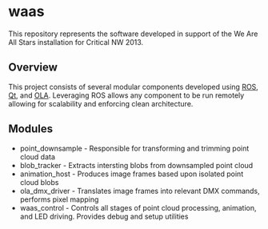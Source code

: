 waas
===
This repository represents the software developed in support of the We Are All Stars installation for Critical NW 2013.


Overview
---
This project consists of several modular components developed using [ROS](http://www.ros.org/wiki/), [Qt](http://qt-project.org/), and [OLA](http://www.opendmx.net/index.php/Open_Lighting_Project). Leveraging ROS allows any component to be run remotely allowing for scalability and enforcing clean architecture.


Modules
---
* point_downsample - Responsible for transforming and trimming point cloud data
* blob_tracker - Extracts intersting blobs from downsampled point cloud
* animation_host - Produces image frames based upon isolated point cloud blobs
* ola_dmx_driver - Translates image frames into relevant DMX commands, performs pixel mapping
* waas_control - Controls all stages of point cloud processing, animation, and LED driving. Provides debug and setup utilities


